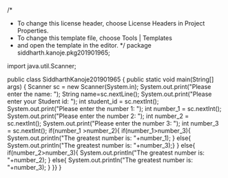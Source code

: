 /*
 * To change this license header, choose License Headers in Project Properties.
 * To change this template file, choose Tools | Templates
 * and open the template in the editor.
 */
package siddharth.kanoje.pkg201901965;

import java.util.Scanner;

public class SiddharthKanoje201901965 {
    public static void main(String[] args) {
        Scanner sc = new Scanner(System.in);
        System.out.print("Please enter the name: ");
        String name=sc.nextLine();
        System.out.print("Please enter your Student id: ");
         int student_id = sc.nextInt();
         System.out.print("Please enter the number 1: ");
         int number_1 = sc.nextInt();
         System.out.print("Please enter the number 2: ");
         int number_2 = sc.nextInt();
         System.out.print("Please enter the number 3: ");
         int number_3 = sc.nextInt();
         if(number_1 >number_2){
             if(number_1>number_3){
                 System.out.println("The greatest number is: "+number_1);         }
             else{
                 System.out.println("The greatest number is: "+number_3);} }
             else{
                     if(number_2>number_3){
                      System.out.println("The greatest number is: "+number_2);  }
                     else{
                 System.out.println("The greatest number is: "+number_3); } }}   }

    

